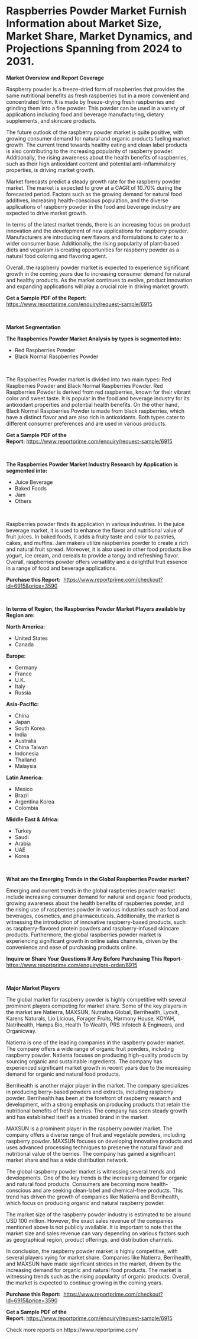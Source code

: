 <p><h1>Raspberries Powder Market Furnish Information about Market Size, Market Share, Market Dynamics, and Projections Spanning from 2024 to 2031.</h1></p><p><strong>Market Overview and Report Coverage</strong></p>
<p><p>Raspberry powder is a freeze-dried form of raspberries that provides the same nutritional benefits as fresh raspberries but in a more convenient and concentrated form. It is made by freeze-drying fresh raspberries and grinding them into a fine powder. This powder can be used in a variety of applications including food and beverage manufacturing, dietary supplements, and skincare products.</p><p>The future outlook of the raspberry powder market is quite positive, with growing consumer demand for natural and organic products fueling market growth. The current trend towards healthy eating and clean label products is also contributing to the increasing popularity of raspberry powder. Additionally, the rising awareness about the health benefits of raspberries, such as their high antioxidant content and potential anti-inflammatory properties, is driving market growth.</p><p>Market forecasts predict a steady growth rate for the raspberry powder market. The market is expected to grow at a CAGR of 10.70% during the forecasted period. Factors such as the growing demand for natural food additives, increasing health-conscious population, and the diverse applications of raspberry powder in the food and beverage industry are expected to drive market growth.</p><p>In terms of the latest market trends, there is an increasing focus on product innovation and the development of new applications for raspberry powder. Manufacturers are introducing new flavors and formulations to cater to a wider consumer base. Additionally, the rising popularity of plant-based diets and veganism is creating opportunities for raspberry powder as a natural food coloring and flavoring agent.</p><p>Overall, the raspberry powder market is expected to experience significant growth in the coming years due to increasing consumer demand for natural and healthy products. As the market continues to evolve, product innovation and expanding applications will play a crucial role in driving market growth.</p></p>
<p><strong>Get a Sample PDF of the Report:</strong> <a href="https://www.reportprime.com/enquiry/request-sample/6915">https://www.reportprime.com/enquiry/request-sample/6915</a></p>
<p>&nbsp;</p>
<p><strong>Market Segmentation</strong></p>
<p><strong>The Raspberries Powder Market Analysis by types is segmented into:</strong></p>
<p><ul><li>Red Raspberries Powder</li><li>Black Normal Raspberries Powder</li></ul></p>
<p>&nbsp;</p>
<p><p>The Raspberries Powder market is divided into two main types: Red Raspberries Powder and Black Normal Raspberries Powder. Red Raspberries Powder is derived from red raspberries, known for their vibrant color and sweet taste. It is popular in the food and beverage industry for its antioxidant properties and potential health benefits. On the other hand, Black Normal Raspberries Powder is made from black raspberries, which have a distinct flavor and are also rich in antioxidants. Both types cater to different consumer preferences and are used in various products.</p></p>
<p><strong>Get a Sample PDF of the Report:</strong>&nbsp;<a href="https://www.reportprime.com/enquiry/request-sample/6915">https://www.reportprime.com/enquiry/request-sample/6915</a></p>
<p>&nbsp;</p>
<p><strong>The Raspberries Powder Market Industry Research by Application is segmented into:</strong></p>
<p><ul><li>Juice Beverage</li><li>Baked Foods</li><li>Jam</li><li>Others</li></ul></p>
<p>&nbsp;</p>
<p><p>Raspberries powder finds its application in various industries. In the juice beverage market, it is used to enhance the flavor and nutritional value of fruit juices. In baked foods, it adds a fruity taste and color to pastries, cakes, and muffins. Jam makers utilize raspberries powder to create a rich and natural fruit spread. Moreover, it is also used in other food products like yogurt, ice cream, and cereals to provide a tangy and refreshing flavor. Overall, raspberries powder offers versatility and a delightful fruit essence in a range of food and beverage applications.</p></p>
<p><strong>Purchase this Report:</strong>&nbsp; <a href="https://www.reportprime.com/checkout?id=6915&price=3590">https://www.reportprime.com/checkout?id=6915&price=3590</a></p>
<p>&nbsp;</p>
<p><strong>In terms of Region, the Raspberries Powder Market Players available by Region are:</strong></p>
<p>
    <p> <strong> North America: </strong>
        <ul>
            <li>United States</li>
            <li>Canada</li>
        </ul>
        </p> 
    <p> <strong> Europe: </strong>
        <ul>
            <li>Germany</li>
            <li>France</li>
            <li>U.K.</li>
            <li>Italy</li>
            <li>Russia</li>
        </ul>
        </p> 
    <p> <strong> Asia-Pacific: </strong>
        <ul>
            <li>China</li>
            <li>Japan</li>
            <li>South Korea</li>
            <li>India</li>
            <li>Australia</li>
            <li>China Taiwan</li>
            <li>Indonesia</li>
            <li>Thailand</li>
            <li>Malaysia</li>
        </ul>
        </p> 
    <p> <strong> Latin America: </strong>
        <ul>
            <li>Mexico</li>
            <li>Brazil</li>
            <li>Argentina Korea</li>
            <li>Colombia</li>
        </ul>
        </p> 
    <p> <strong> Middle East & Africa: </strong>
        <ul>
            <li>Turkey</li>
            <li>Saudi</li>
            <li>Arabia</li>
            <li>UAE</li>
            <li>Korea</li>
        </ul>
    </p>
    </p>
<p>&nbsp;</p>
<p><strong>What are the Emerging Trends in the Global Raspberries Powder market?</strong></p>
<p><p>Emerging and current trends in the global raspberries powder market include increasing consumer demand for natural and organic food products, growing awareness about the health benefits of raspberries powder, and the rising use of raspberries powder in various industries such as food and beverages, cosmetics, and pharmaceuticals. Additionally, the market is witnessing the introduction of innovative raspberry-based products, such as raspberry-flavored protein powders and raspberry-infused skincare products. Furthermore, the global raspberries powder market is experiencing significant growth in online sales channels, driven by the convenience and ease of purchasing products online.</p></p>
<p><strong>Inquire or Share Your Questions If Any Before Purchasing This Report</strong>- <a href="https://www.reportprime.com/enquiry/pre-order/6915">https://www.reportprime.com/enquiry/pre-order/6915</a></p>
<p>&nbsp;</p>
<p><strong>Major Market Players</strong></p>
<p><p>The global market for raspberry powder is highly competitive with several prominent players competing for market share. Some of the key players in the market are Natierra, MAXSUN, Nutrativa Global, Berrihealth, Lyovit, Karens Naturals, Lio Licious, Forager Fruits, Harmony House, KOYAH, Natrihealth, Hamps Bio, Health To Wealth, PRS Infotech & Engineers, and Organicway.</p><p>Natierra is one of the leading companies in the raspberry powder market. The company offers a wide range of organic fruit powders, including raspberry powder. Natierra focuses on producing high-quality products by sourcing organic and sustainable ingredients. The company has experienced significant market growth in recent years due to the increasing demand for organic and natural food products.</p><p>Berrihealth is another major player in the market. The company specializes in producing berry-based powders and extracts, including raspberry powder. Berrihealth has been at the forefront of raspberry research and development, with a strong emphasis on producing products that retain the nutritional benefits of fresh berries. The company has seen steady growth and has established itself as a trusted brand in the market.</p><p>MAXSUN is a prominent player in the raspberry powder market. The company offers a diverse range of fruit and vegetable powders, including raspberry powder. MAXSUN focuses on developing innovative products and uses advanced processing techniques to preserve the natural flavor and nutritional value of the berries. The company has gained a significant market share and has a wide distribution network.</p><p>The global raspberry powder market is witnessing several trends and developments. One of the key trends is the increasing demand for organic and natural food products. Consumers are becoming more health-conscious and are seeking clean-label and chemical-free products. This trend has driven the growth of companies like Natierra and Berrihealth, which focus on producing organic and natural raspberry powder.</p><p>The market size of the raspberry powder industry is estimated to be around USD 100 million. However, the exact sales revenue of the companies mentioned above is not publicly available. It is important to note that the market size and sales revenue can vary depending on various factors such as geographical region, product offerings, and distribution channels.</p><p>In conclusion, the raspberry powder market is highly competitive, with several players vying for market share. Companies like Natierra, Berrihealth, and MAXSUN have made significant strides in the market, driven by the increasing demand for organic and natural food products. The market is witnessing trends such as the rising popularity of organic products. Overall, the market is expected to continue growing in the coming years.</p></p>
<p><strong>Purchase this Report:</strong>&nbsp;&nbsp;<a href="https://www.reportprime.com/checkout?id=6915&price=3590">https://www.reportprime.com/checkout?id=6915&price=3590</a></p>
<p></p>
<p><strong>Get a Sample PDF of the Report:</strong>&nbsp;<a href="https://www.reportprime.com/enquiry/request-sample/6915">https://www.reportprime.com/enquiry/request-sample/6915</a></p>
<p>Check more reports on https://www.reportprime.com/</p>